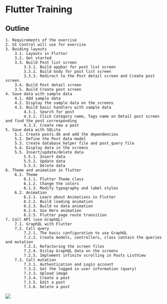 # Flutter Training 

## Outline				
	1. Requirements of the exercise					
	2. UI Control will use for exercise					
	3. Buiding layouts					
		3.1. Layouts in Flutter				
		3.2. Get started				
		3.3. Build Post list screen				
			3.3.1. Build appbar for post list screen			
			3.3.2. Build body for post list screen			
			3.3.3. Redirect to the Post detail screen and Create post screen			
		3.4. Build Post detail screen				
		3.5. Build Create post screen				
	4. Save data with sample data					
		4.1. Add sample data				
		4.2. Display the sample data on the screens				
		4.3. Build basic handlers with sample data				
			4.3.1. Search for post			
			4.3.2. Click Category name, Tags name on Detail post screen and find the post corresponding			
			4.3.3. Create new a post			
	5. Save data with SQLite					
		5.1. Create posts.db and add the dependencies				
		5.2. Define the Post data model				
		5.3. Create database_helper file and post_query file				
		5.4. Display data in the screens				
		5.5. Insert/update/delete data				
			5.5.1. Insert data			
			5.5.2. Update data			
			5.5.3. Delete data			
	6. Theme and animation in flutter					
		6.1. Theme				
			6.1.1. Flutter Theme class			
			6.1.2. Change the colors			
			6.1.3. Modify typography and label styles			
		6.2. Animation				
			6.2.1. Learn about Animations in Flutter			
			6.2.2. Build loading animation			
			6.2.3. Build no data animation			
			6.2.4. Use Hero animation	
			6.2.5. Flutter page route transition
	7. Call API (use GraphQL)					
		7.1. GraphQL with Flutter				
		7.2. Call query				
			7.2.1. The basic configuration to use GraphQL			
			7.2.2. Create models, controllers, class contain the queries and mutation			
			7.2.3. Refactoring the screen files			
			7.2.4. Dislay GraphQL data on the screens			
			7.2.5. Implement infinite scrolling in Posts ListView			
		7.3. Call mutation				
			7.3.1. Authentication and Login account			
			7.3.2. Get the logged in user information (query)			
			7.3.3. Upload image			
			7.3.4. Create a post 			
			7.3.5. Edit a post			
			7.3.6. Delete a post			
![](art/image.gif)
